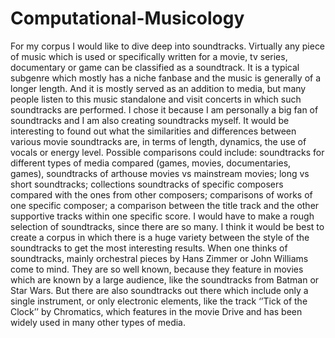 # Computational-Musicology

For my corpus I would like to dive deep into soundtracks. Virtually any piece of music which is used or specifically written for a movie, tv series, documentary or game can be classified as a soundtrack. It is a typical subgenre which mostly has a niche fanbase and the music is generally of a longer length. And it is mostly served as an addition to media, but many people listen to this music standalone and visit concerts in which such soundtracks are performed. I chose it because I am personally a big fan of soundtracks and I am also creating soundtracks myself.  It would be interesting to found out what the similarities and differences between various movie soundtracks are, in terms of length, dynamics, the use of vocals or energy level. Possible comparisons could include: soundtracks for different types of media compared (games, movies, documentaries, games), soundtracks of arthouse movies vs mainstream movies; long vs short soundtracks; collections soundtracks of specific composers compared with the ones from other composers; comparisons of works of one specific composer; a comparison between the title track and the other supportive tracks within one specific score. 
I would have to make a rough selection of soundtracks, since there are so many. I think it would be best to create a corpus in which there is a huge variety between the style of the soundtracks to get the most interesting results. When one thinks of soundtracks, mainly orchestral pieces by Hans Zimmer or John Williams come to mind. They are so well known, because they feature in movies which are known by a large audience, like the soundtracks from Batman or Star Wars. But there are also soundtracks out there which include only a single instrument, or only electronic elements, like the track ‘’Tick of the Clock’’ by Chromatics, which features in the movie Drive and has been widely used in many other types of media.
